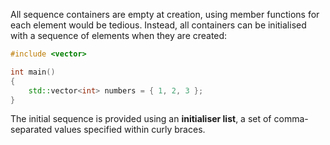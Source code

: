 All sequence containers are empty at creation, using member functions for each element would be tedious. Instead, all containers can be initialised with a sequence of elements when they are created:

```cpp
#include <vector>

int main()
{
	std::vector<int> numbers = { 1, 2, 3 };
}
```

The initial sequence is provided using an **initialiser list**, a set of comma-separated values specified within curly braces.